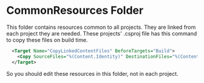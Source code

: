 # CommonResources Folder

This folder contains resources common to all projects.
They are linked from each project they are needed.
These projects' .csproj file has this command to copy these files on build time.
```xml
  <Target Name="CopyLinkedContentFiles" BeforeTargets="Build">
    <Copy SourceFiles="%(Content.Identity)" DestinationFiles="%(Content.Link)" SkipUnchangedFiles="true" OverwriteReadOnlyFiles="true" Condition="'%(Content.Link)' != ''" />
  </Target>
```

So you should edit these resources in this folder, not in each project.